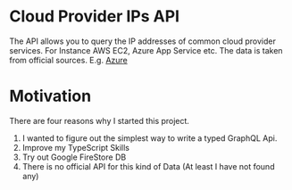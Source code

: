 # Cloud Provider IPs API
The API allows you to query the IP addresses of common cloud provider services. For Instance AWS EC2, Azure App Service etc.
The data is taken from official sources. E.g. [Azure](https://www.microsoft.com/en-us/download/details.aspx?id=56519) 

# Motivation
There are four reasons why I started this project.
1. I wanted to figure out the simplest way to write a typed GraphQL Api. 
2. Improve my TypeScript Skills
3. Try out Google FireStore DB
4. There is no official API for this kind of Data (At least I have not found any)
